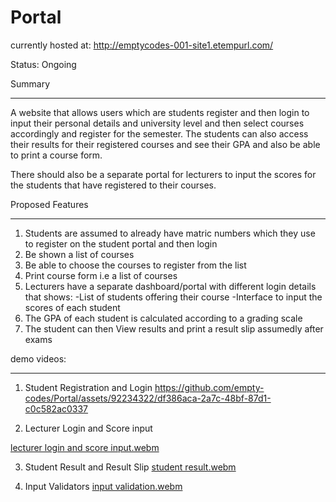 # Portal

currently hosted at: http://emptycodes-001-site1.etempurl.com/

Status: Ongoing

Summary
_____________
A website that allows users which are students register and then login to input their personal details and university level and then select courses accordingly and register for the semester. The students can also access their results for their registered courses and see their GPA and also be able to print a course form.

There should also be a separate portal for lecturers to input the scores for the students that have registered to their courses.


Proposed Features
_____________________
1. Students are assumed to already have matric numbers which they use to register on the student portal and then login
2. Be shown a list of courses 
3. Be able to choose the courses to register from the list
4. Print course form i.e a list of courses
5. Lecturers have a separate dashboard/portal with different login details that shows:
    -List of students offering their course
    -Interface to input the scores of each student
6. The GPA of each student is calculated according to a grading scale
7. The student can then View results and print a result slip assumedly after exams


demo videos:
_____________________
1. Student Registration and Login
https://github.com/empty-codes/Portal/assets/92234322/df386aca-2a7c-48bf-87d1-c0c582ac0337

2. Lecturer Login and Score input

[lecturer login and score input.webm](https://github.com/empty-codes/Portal/assets/92234322/e12a34f4-fcff-4bda-aa7e-47c5d971bbf2)

3. Student Result and Result Slip
[student result.webm](https://github.com/empty-codes/Portal/assets/92234322/52494473-4ebe-48cd-bb72-da181c5764e2)

5. Input Validators
[input validation.webm](https://github.com/empty-codes/Portal/assets/92234322/445e5357-2305-455e-aadd-d51bd4f5d7e0)
